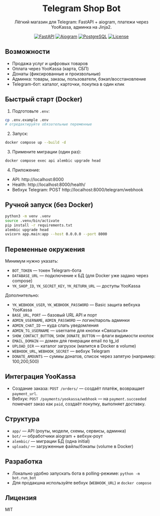 <div align="center">

# Telegram Shop Bot

Лёгкий магазин для Telegram: FastAPI + aiogram, платежи через YooKassa, админка на Jinja2.

[![FastAPI](https://img.shields.io/badge/FastAPI-0.115+-009688?logo=fastapi&logoColor=white)](https://fastapi.tiangolo.com/)
[![Aiogram](https://img.shields.io/badge/aiogram-3.x-2CA5E0?logo=telegram&logoColor=white)](https://docs.aiogram.dev/)
[![PostgreSQL](https://img.shields.io/badge/Postgres-16-336791?logo=postgresql&logoColor=white)](https://www.postgresql.org/)
[![License](https://img.shields.io/badge/license-MIT-blue.svg)](LICENSE)

</div>

## Возможности
- Продажа услуг и цифровых товаров
- Оплата через YooKassa (карта, СБП)
- Донаты (фиксированные и произвольные)
- Админка: товары, заказы, пользователи, бэкап/восстановление
- Telegram-бот: каталог, карточки, покупка в один клик

## Быстрый старт (Docker)

1) Подготовьте `.env`:
```bash
cp .env.example .env
# отредактируйте обязательные переменные
```

2) Запуск:
```bash
docker compose up --build -d
```

3) Примените миграции (один раз):
```bash
docker compose exec api alembic upgrade head
```

4) Приложение:
- API: http://localhost:8000
- Health: http://localhost:8000/health/
- Вебхук Telegram: POST http://localhost:8000/telegram/webhook

## Ручной запуск (без Docker)

```bash
python3 -m venv .venv
source .venv/bin/activate
pip install -r requirements.txt
alembic upgrade head
uvicorn app.main:app --host 0.0.0.0 --port 8000
```

## Переменные окружения

Минимум нужно указать:
- `BOT_TOKEN` — токен Telegram-бота
- `DATABASE_URL` — подключение к БД (для Docker уже задано через compose)
- `YK_SHOP_ID`, `YK_SECRET_KEY`, `YK_RETURN_URL` — доступы YooKassa

Дополнительно:
- `YK_WEBHOOK_USER`, `YK_WEBHOOK_PASSWORD` — Basic защита вебхука YooKassa
- `BASE_URL`, `PORT` — базовый URL API и порт
- `ADMIN_USERNAME`, `ADMIN_PASSWORD` — логин/пароль админки
- `ADMIN_CHAT_ID` — куда слать уведомления
- `ADMIN_TG_USERNAME` — username для кнопки «Связаться»
- `SHOW_CONTACT_BUTTON`, `SHOW_DONATE_BUTTON` — флаги видимости кнопок
- `EMAIL_DOMAIN` — домен для генерации email по tg_id
- `UPLOAD_DIR` — каталог загрузок (мапится в Docker в volume)
- `WEBHOOK_URL`, `WEBHOOK_SECRET` — вебхук Telegram
- `DONATE_AMOUNTS` — суммы донатов, список через запятую (например: 100,200,500)

## Интеграция YooKassa
- Создание заказа: `POST /orders/` — создаёт платёж, возвращает `payment_url`.
- Вебхук: `POST /payments/yookassa/webhook` — на `payment.succeeded` помечает заказ как `paid`, создаёт покупку, выполняет доставку.

## Структура
- `app/` — API (роуты, модели, схемы, сервисы, админка)
- `bot/` — обработчики aiogram + вебхук-роут
- `alembic/` — миграции БД (одна initial)
- `uploads/` — загруженные файлы/бэкапы (volume в Docker)

## Разработка
- Локально удобно запускать бота в polling-режиме: `python -m bot.run_bot`
- Для продакшна используйте вебхук (`WEBHOOK_URL`) и `docker compose`

## Лицензия
MIT
